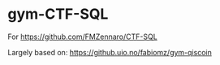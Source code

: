 # gym-CTF-SQL
For https://github.com/FMZennaro/CTF-SQL

Largely based on: https://github.uio.no/fabiomz/gym-qiscoin
